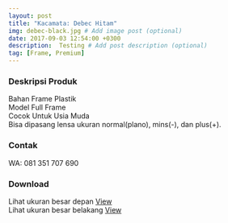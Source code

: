 ```yaml
---
layout: post
title: "Kacamata: Debec Hitam"
img: debec-black.jpg # Add image post (optional)
date: 2017-09-03 12:54:00 +0300
description:  Testing # Add post description (optional)
tag: [Frame, Premium]
---
```


### Deskripsi Produk

Bahan Frame Plastik<br>
Model Full Frame<br>
Cocok Untuk Usia Muda<br>
Bisa dipasang lensa ukuran normal(plano), mins(-), dan plus(+).<br>

###  Contak

WA: 081 351 707 690<br>

### Download

Lihat ukuran besar depan [View](/assets/archive/debec-black.png)<br>
Lihat ukuran besar belakang [View](/assets/archive/debec-black-back.png)<br>